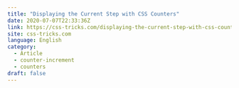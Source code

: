 ```yaml
---
title: "Displaying the Current Step with CSS Counters"
date: 2020-07-07T22:33:36Z
link: https://css-tricks.com/displaying-the-current-step-with-css-counters/?utm_medium=RSS&utm_source=news.12bit.vn
site: css-tricks.com
language: English
category:
  - Article
  - counter-increment
  - counters
draft: false
---
```

